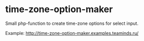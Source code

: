 # time-zone-option-maker
Small php-function to create time-zone options for select input.

Example: http://time-zone-option-maker.examples.teaminds.ru/
